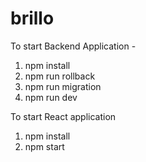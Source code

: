 # brillo

To start Backend Application -

1. npm install
2. npm run rollback
3. npm run migration
4. npm run dev

To start React application

1. npm install
2. npm start
